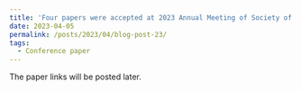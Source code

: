 ```yaml
---
title: 'Four papers were accepted at 2023 Annual Meeting of Society of Nuclear Medicine and Molecular Imaging (SNMMI).'
date: 2023-04-05
permalink: /posts/2023/04/blog-post-23/
tags:
  - Conference paper
---
```


The paper links will be posted later. 
